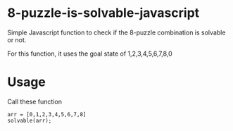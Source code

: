 # 8-puzzle-is-solvable-javascript
Simple Javascript function to check if the 8-puzzle combination is solvable or not. 

For this function, it uses the goal state of 1,2,3,4,5,6,7,8,0

# Usage
Call these function
```
arr = [0,1,2,3,4,5,6,7,8]
solvable(arr);
```
